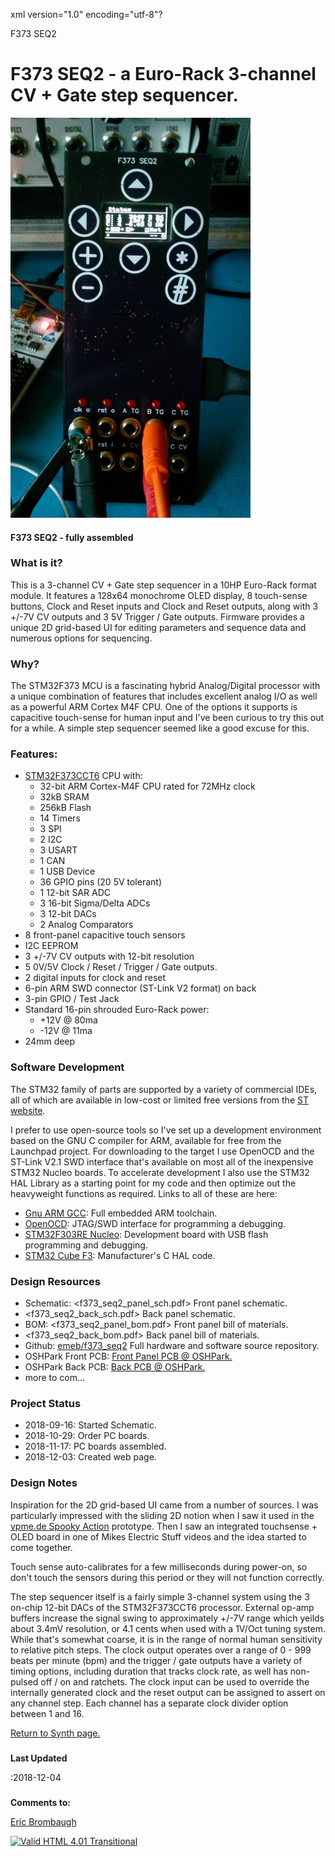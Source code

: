 xml version="1.0" encoding="utf-8"?



F373 SEQ2




# F373 SEQ2 - a Euro-Rack 3-channel CV + Gate step sequencer.



![F373 Mod Front](f373_seq2.jpg)




#### F373 SEQ2 - fully assembled


### What is it?


This is a 3-channel CV + Gate step sequencer in a 10HP Euro-Rack format module.
It features a 128x64 monochrome OLED display, 8 touch-sense buttons, Clock and
Reset inputs and Clock and Reset outputs, along with 3 +/-7V CV outputs and 3 5V
Trigger / Gate outputs. Firmware provides a unique 2D grid-based UI for editing
parameters and sequence data and numerous options for sequencing.

### Why?


The STM32F373 MCU is a fascinating hybrid Analog/Digital processor with a unique
combination of features that includes excellent analog I/O as well as a powerful
ARM Cortex M4F CPU. One of the options it supports is capacitive touch-sense for
human input and I've been curious to try this out for a while. A simple step
sequencer seemed like a good excuse for this.

### Features:


* [STM32F373CCT6](http://www.st.com/web/catalog/mmc/FM141/SC1169/SS1576/LN10/PF253090)
 CPU with:
	+ 32-bit ARM Cortex-M4F CPU rated for 72MHz clock
	+ 32kB SRAM
	+ 256kB Flash
	+ 14 Timers
	+ 3 SPI
	+ 2 I2C
	+ 3 USART
	+ 1 CAN
	+ 1 USB Device
	+ 36 GPIO pins (20 5V tolerant)
	+ 1 12-bit SAR ADC
	+ 3 16-bit Sigma/Delta ADCs
	+ 3 12-bit DACs
	+ 2 Analog Comparators
* 8 front-panel capacitive touch sensors
* I2C EEPROM
* 3 +/-7V CV outputs with 12-bit resolution
* 5 0V/5V Clock / Reset / Trigger / Gate outputs.
* 2 digital inputs for clock and reset
* 6-pin ARM SWD connector (ST-Link V2 format) on back
* 3-pin GPIO / Test Jack
* Standard 16-pin shrouded Euro-Rack power:
	+ +12V @ 80ma
	+ -12V @ 11ma
* 24mm deep


### Software Development


The STM32 family of parts are supported by a variety of commercial IDEs, all
of which are available in low-cost or limited free versions from the
[ST website](http://www.st.com/internet/mcu/class/1734.jsp).

I prefer to use open-source tools so I've set up a development environment
based on the GNU C compiler for ARM, available for free from the Launchpad
project. For downloading to the target I use OpenOCD and the ST-Link V2.1 SWD
interface that's available on most all of the inexpensive STM32 Nucleo boards.
To accelerate development I also use the STM32 HAL Library as a starting point
for my code and then optimize out the heavyweight functions as required. Links
to all of these are here:

* [Gnu ARM GCC](https://developer.arm.com/open-source/gnu-toolchain/gnu-rm/downloads): 
 Full embedded ARM toolchain.
* [OpenOCD](http://openocd.org/): JTAG/SWD interface for
 programming a debugging.
* [STM32F303RE Nucleo](https://www.st.com/content/st_com/en/products/evaluation-tools/product-evaluation-tools/mcu-eval-tools/stm32-mcu-eval-tools/stm32-mcu-nucleo/nucleo-f303re.html): Development board with USB flash programming
 and debugging.
* [STM32 Cube F3](https://www.st.com/en/embedded-software/stm32cubef3.html): Manufacturer's C HAL code.


### Design Resources


* Schematic: <f373_seq2_panel_sch.pdf> Front panel schematic.
* <f373_seq2_back_sch.pdf> Back panel schematic.
* BOM: <f373_seq2_panel_bom.pdf> Front panel bill of materials.
* <f373_seq2_back_bom.pdf> Back panel bill of materials.
* Github: [emeb/f373\_seq2](https://github.com/emeb/f373_seq2) Full hardware and software source repository.
* OSHPark Front PCB: [Front Panel PCB @ OSHPark.](https://oshpark.com/shared_projects/gtSpkoFa)
* OSHPark Back PCB: [Back PCB @ OSHPark.](https://oshpark.com/shared_projects/g8AxTFyM)
* more to com...


### Project Status


* 2018-09-16: Started Schematic.
* 2018-10-29: Order PC boards.
* 2018-11-17: PC boards assembled.
* 2018-12-03: Created web page.


### Design Notes


Inspiration for the 2D grid-based UI came from a number of sources. I was particularly
impressed with the sliding 2D notion when I saw it used in the
[vpme.de Spooky Action](https://vpme.de/spooky-action/) prototype. Then I saw
an integrated touchsense + OLED board in one of Mikes Electric Stuff videos and the idea
started to come together.

Touch sense auto-calibrates for a few milliseconds during power-on, so don't touch
the sensors during this period or they will not function correctly.

The step sequencer itself is a fairly simple 3-channel system using the 3 on-chip 12-bit
DACs of the STM32F373CCT6 processor. External op-amp buffers increase the signal swing to
approximately +/-7V range which yeilds about 3.4mV resolution, or 4.1 cents when used with a
1V/Oct tuning system. While that's somewhat coarse, it is in the range of normal human
sensitivity to relative pitch steps. The clock output operates over a range of 0 - 999 beats
per minute (bpm) and the trigger / gate outputs have a variety of timing options, including
duration that tracks clock rate, as well has non-pulsed off / on and ratchets. The clock input
can be used to override the internally generated clock and the reset output can be assigned
to assert on any channel step. Each channel has a separate clock divider option between 1 and
16.

[Return to Synth page.](../index.html)
##### 
**Last Updated**


:2018-12-04
##### 
**Comments to:**


[Eric Brombaugh](mailto:ebrombaugh1@cox.net)

[![Valid HTML 4.01 Transitional](http://www.w3.org/Icons/valid-html401)](http://validator.w3.org/check?uri=referer)












